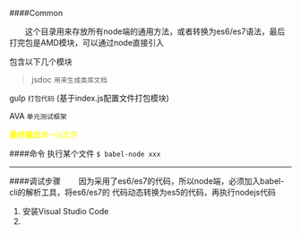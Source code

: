 ####Common

　　这个目录用来存放所有node端的通用方法，或者转换为es6/es7语法，最后打完包是AMD模块，可以通过node直接引入


包含以下几个模块
>jsdoc  `用来生成类库文档`
>
gulp  `打包代码` (基于index.js配置文件打包模块)
>
AVA `单元测试框架`


<span style='color:yellow'>**最终输出**单一js文件</span>

####命令
执行某个文件  ``$ babel-node xxx``

***
####调试步骤
　　因为采用了es6/es7的代码，所以node端，必须加入babel-cli的解析工具，将es6/es7的
代码动态转换为es5的代码，再执行nodejs代码

1.  安装Visual Studio Code
2.
